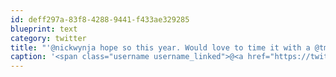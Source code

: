 ```yaml
---
id: deff297a-83f8-4288-9441-f433ae329285
blueprint: text
category: twitter
title: "'@nickwynja hope so this year. Would love to time it with a @tmbg show"
caption: '<span class="username username_linked">@<a href="https://twitter.com/nickwynja" title="Nick Wynja">nickwynja</a></span> hope so this year. Would love to time it with a <span class="username username_linked">@<a href="https://twitter.com/tmbg" title="They Might Be Giants">tmbg</a></span> show'
---
```

